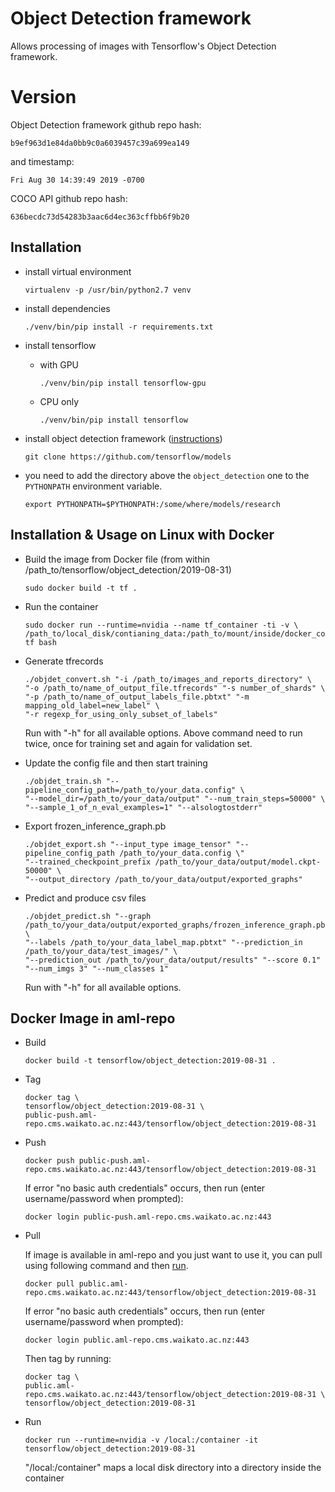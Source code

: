 # Object Detection framework

Allows processing of images with Tensorflow's Object Detection framework. 

# Version

Object Detection framework github repo hash:

```
b9ef963d1e84da0bb9c0a6039457c39a699ea149
```

and timestamp:

```
Fri Aug 30 14:39:49 2019 -0700
```

COCO API github repo hash:

```
636becdc73d54283b3aac6d4ec363cffbb6f9b20
```

## Installation

* install virtual environment

  ```commandline
  virtualenv -p /usr/bin/python2.7 venv
  ```

* install dependencies

  ```commandline
  ./venv/bin/pip install -r requirements.txt 
  ```

* install tensorflow

  * with GPU
  
    ```commandline
    ./venv/bin/pip install tensorflow-gpu
    ```
    
  * CPU only
  
    ```commandline
    ./venv/bin/pip install tensorflow
    ```
    
* install object detection framework ([instructions](https://github.com/tensorflow/models/blob/master/research/object_detection/g3doc/installation.md))

  ```commandline
  git clone https://github.com/tensorflow/models
  ```

* you need to add the directory above the `object_detection` one to the `PYTHONPATH`
  environment variable.
  
  ```commandline
  export PYTHONPATH=$PYTHONPATH:/some/where/models/research
  ```
## Installation & Usage on Linux with Docker

* Build the image from Docker file (from within /path_to/tensorflow/object_detection/2019-08-31)

  ```commandline
  sudo docker build -t tf .
  ```
  
* Run the container

  ```commandline
  sudo docker run --runtime=nvidia --name tf_container -ti -v \
  /path_to/local_disk/contianing_data:/path_to/mount/inside/docker_container tf bash
  ```

* Generate tfrecords

  ```commandline
  ./objdet_convert.sh "-i /path_to/images_and_reports_directory" \
  "-o /path_to/name_of_output_file.tfrecords" "-s number_of_shards" \
  "-p /path_to/name_of_output_labels_file.pbtxt" "-m mapping_old_label=new_label" \
  "-r regexp_for_using_only_subset_of_labels"
  ```
  Run with "-h" for all available options.
  Above command need to run twice, once for training set and again for validation set.

* Update the config file and then start training

  ```commandline
  ./objdet_train.sh "--pipeline_config_path=/path_to/your_data.config" \
  "--model_dir=/path_to/your_data/output" "--num_train_steps=50000" \
  "--sample_1_of_n_eval_examples=1" "--alsologtostderr"
  ```

* Export frozen_inference_graph.pb

  ```commandline
  ./objdet_export.sh "--input_type image_tensor" "--pipeline_config_path /path_to/your_data.config \"
  "--trained_checkpoint_prefix /path_to/your_data/output/model.ckpt-50000" \
  "--output_directory /path_to/your_data/output/exported_graphs"
  ```

* Predict and produce csv files

  ```commandline
  ./objdet_predict.sh "--graph /path_to/your_data/output/exported_graphs/frozen_inference_graph.pb" \
  "--labels /path_to/your_data_label_map.pbtxt" "--prediction_in /path_to/your_data/test_images/" \
  "--prediction_out /path_to/your_data/output/results" "--score 0.1" "--num_imgs 3" "--num_classes 1"
  ```
  Run with "-h" for all available options.

## Docker Image in aml-repo

* Build

  ```commandline
  docker build -t tensorflow/object_detection:2019-08-31 .
  ```
  
* Tag

  ```commandline
  docker tag \
  tensorflow/object_detection:2019-08-31 \
  public-push.aml-repo.cms.waikato.ac.nz:443/tensorflow/object_detection:2019-08-31
  ```
  
* Push

  ```commandline
  docker push public-push.aml-repo.cms.waikato.ac.nz:443/tensorflow/object_detection:2019-08-31
  ```
  If error "no basic auth credentials" occurs, then run (enter username/password when prompted):
  
  ```commandline
  docker login public-push.aml-repo.cms.waikato.ac.nz:443
  ```
  
* Pull

  If image is available in aml-repo and you just want to use it, you can pull using following command and then [run](#run).

  ```commandline
  docker pull public.aml-repo.cms.waikato.ac.nz:443/tensorflow/object_detection:2019-08-31
  ```
  If error "no basic auth credentials" occurs, then run (enter username/password when prompted):
  
  ```commandline
  docker login public.aml-repo.cms.waikato.ac.nz:443
  ```
  Then tag by running:
  
  ```commandline
  docker tag \
  public.aml-repo.cms.waikato.ac.nz:443/tensorflow/object_detection:2019-08-31 \
  tensorflow/object_detection:2019-08-31
  ```
  
* <a name="run">Run</a>

  ```commandline
  docker run --runtime=nvidia -v /local:/container -it tensorflow/object_detection:2019-08-31
  ```
  "/local:/container" maps a local disk directory into a directory inside the container